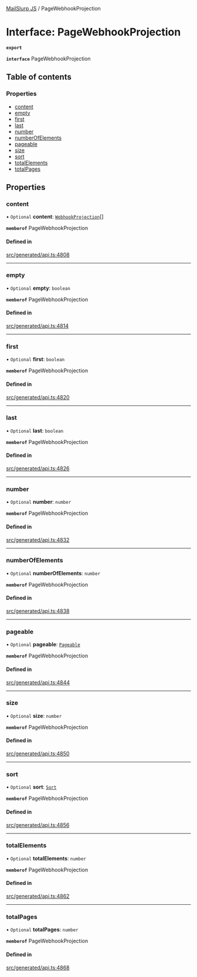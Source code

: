 [MailSlurp JS](../README.md) / PageWebhookProjection

# Interface: PageWebhookProjection

**`export`**

**`interface`** PageWebhookProjection

## Table of contents

### Properties

- [content](PageWebhookProjection.md#content)
- [empty](PageWebhookProjection.md#empty)
- [first](PageWebhookProjection.md#first)
- [last](PageWebhookProjection.md#last)
- [number](PageWebhookProjection.md#number)
- [numberOfElements](PageWebhookProjection.md#numberofelements)
- [pageable](PageWebhookProjection.md#pageable)
- [size](PageWebhookProjection.md#size)
- [sort](PageWebhookProjection.md#sort)
- [totalElements](PageWebhookProjection.md#totalelements)
- [totalPages](PageWebhookProjection.md#totalpages)

## Properties

### content

• `Optional` **content**: [`WebhookProjection`](WebhookProjection.md)[]

**`memberof`** PageWebhookProjection

#### Defined in

[src/generated/api.ts:4808](https://github.com/mailslurp/mailslurp-client/blob/6bcf839/src/generated/api.ts#L4808)

___

### empty

• `Optional` **empty**: `boolean`

**`memberof`** PageWebhookProjection

#### Defined in

[src/generated/api.ts:4814](https://github.com/mailslurp/mailslurp-client/blob/6bcf839/src/generated/api.ts#L4814)

___

### first

• `Optional` **first**: `boolean`

**`memberof`** PageWebhookProjection

#### Defined in

[src/generated/api.ts:4820](https://github.com/mailslurp/mailslurp-client/blob/6bcf839/src/generated/api.ts#L4820)

___

### last

• `Optional` **last**: `boolean`

**`memberof`** PageWebhookProjection

#### Defined in

[src/generated/api.ts:4826](https://github.com/mailslurp/mailslurp-client/blob/6bcf839/src/generated/api.ts#L4826)

___

### number

• `Optional` **number**: `number`

**`memberof`** PageWebhookProjection

#### Defined in

[src/generated/api.ts:4832](https://github.com/mailslurp/mailslurp-client/blob/6bcf839/src/generated/api.ts#L4832)

___

### numberOfElements

• `Optional` **numberOfElements**: `number`

**`memberof`** PageWebhookProjection

#### Defined in

[src/generated/api.ts:4838](https://github.com/mailslurp/mailslurp-client/blob/6bcf839/src/generated/api.ts#L4838)

___

### pageable

• `Optional` **pageable**: [`Pageable`](Pageable.md)

**`memberof`** PageWebhookProjection

#### Defined in

[src/generated/api.ts:4844](https://github.com/mailslurp/mailslurp-client/blob/6bcf839/src/generated/api.ts#L4844)

___

### size

• `Optional` **size**: `number`

**`memberof`** PageWebhookProjection

#### Defined in

[src/generated/api.ts:4850](https://github.com/mailslurp/mailslurp-client/blob/6bcf839/src/generated/api.ts#L4850)

___

### sort

• `Optional` **sort**: [`Sort`](Sort.md)

**`memberof`** PageWebhookProjection

#### Defined in

[src/generated/api.ts:4856](https://github.com/mailslurp/mailslurp-client/blob/6bcf839/src/generated/api.ts#L4856)

___

### totalElements

• `Optional` **totalElements**: `number`

**`memberof`** PageWebhookProjection

#### Defined in

[src/generated/api.ts:4862](https://github.com/mailslurp/mailslurp-client/blob/6bcf839/src/generated/api.ts#L4862)

___

### totalPages

• `Optional` **totalPages**: `number`

**`memberof`** PageWebhookProjection

#### Defined in

[src/generated/api.ts:4868](https://github.com/mailslurp/mailslurp-client/blob/6bcf839/src/generated/api.ts#L4868)
